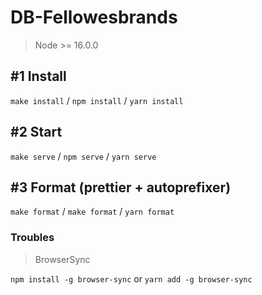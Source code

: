 # DB-Fellowesbrands

> Node >= 16.0.0

## #1 Install
`make install` / `npm install` / `yarn install`

## #2 Start
`make serve` / `npm serve` / `yarn serve`


## #3 Format (prettier + autoprefixer) 
`make format` / `make format` / `yarn format`

### Troubles
> BrowserSync

`npm install -g browser-sync` or `yarn add -g browser-sync`